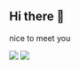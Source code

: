 ## Hi there 👋
nice to meet you

<!-- gmail -->
<img src="https://img.shields.io/badge/jokim483@gmail.com-EA4335?style=flat&logo=gmail&logoColor=white"/> <img src="https://img.shields.io/badge/instagram-FF0069?style=flat&logo=instagram&logoColor=white"/>



<!--
**babyshrimps/babyshrimps** is a ✨ _special_ ✨ repository because its `README.md` (this file) appears on your GitHub profile.

Here are some ideas to get you started:

- 🔭 I’m currently working on ...
- 🌱 I’m currently learning ...
- 👯 I’m looking to collaborate on ...
- 🤔 I’m looking for help with ...
- 💬 Ask me about ...
- 📫 How to reach me: ...
- 😄 Pronouns: ...
- ⚡ Fun fact: ...
-->
